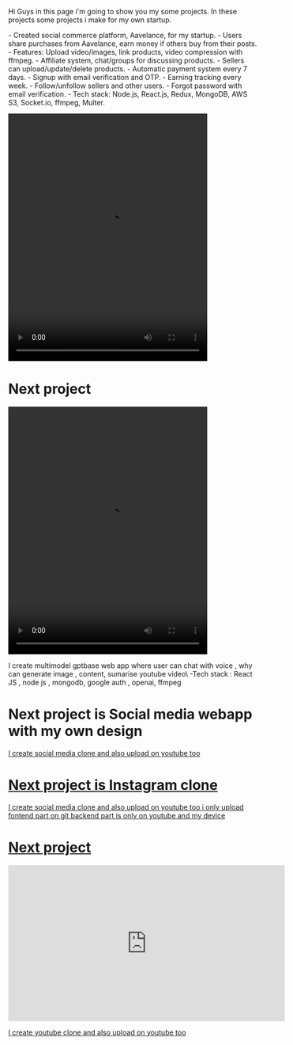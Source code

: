 Hi Guys in this page i'm going to show you my some projects. In these projects some projects i make for my own startup.
<div>
  <p>- Created social commerce platform, Aavelance, for my startup.
- Users share purchases from Aavelance, earn money if others buy from their posts.
- Features: Upload video/images, link products, video compression with ffmpeg.
- Affiliate system, chat/groups for discussing products.
- Sellers can upload/update/delete products.
- Automatic payment system every 7 days.
- Signup with email verification and OTP.
- Earning tracking every week.
- Follow/unfollow sellers and other users.
- Forgot password with email verification.
- Tech stack: Node.js, React.js, Redux, MongoDB, AWS S3, Socket.io, ffmpeg, Multer.</p>
  <video width="80%" height="500px" controls>
   <source src="https://firebasestorage.googleapis.com/v0/b/mecoo-712c0.appspot.com/o/Timeline%201.mov?alt=media&token=99db6cd6-3988-4ee3-b0eb-64fc668df665">
    Your browser does not support the video tag.
  </video>

  <h1>Next project</h1>
  <video width="80%" height="500px" controls>
   <source src="https://firebasestorage.googleapis.com/v0/b/mecoo-712c0.appspot.com/o/Timeline%201.mp4?alt=media&token=149677ff-f126-42ca-bd2c-f46b18ce8958" 
     type="video/mp4">
    Your browser does not support the video tag.
  </video>
  <p>I create multimodel gptbase web app where user can chat with voice , why can generate image , content, sumarise youtube video\
  -Tech stack : React JS , node js , mongodb, google auth , openai, ffmpeg</p>

  <h1>Next project is Social media webapp with my own design</h1>
  <a href="https://www.youtube.com/playlist?list=PLU73o91LnwnbJfqpuTUFmBVejGHW3wq3F"/>
  <p>I create social media clone and also upload on youtube too</p>
  <a href="https://github.com/Madankh/Social-Application"</a>

  <h1>Next project is Instagram clone </h1>
  <a href="https://www.youtube.com/playlist?list=PLU73o91LnwnYwxumwY0IfJJY4b7Kj4KA8"/>
  <p>I create social media clone and also upload on youtube too i only upload fontend part on git backend part is only on youtube and my device</p>
  <a href="https://github.com/Madankh/InstagramClone"</a>

  <h1>Next project</h1>
  <iframe width="560" height="315" src="https://www.youtube.com/embed/wAbjI4aX0pc" title="YouTube video player" frameborder="0" allow="accelerometer; autoplay; clipboard-write; encrypted-media; 
  gyroscope; picture-in-picture; web-share" allowfullscreen></iframe>
  <p>I create youtube clone and also upload on youtube too</p>
</div>



